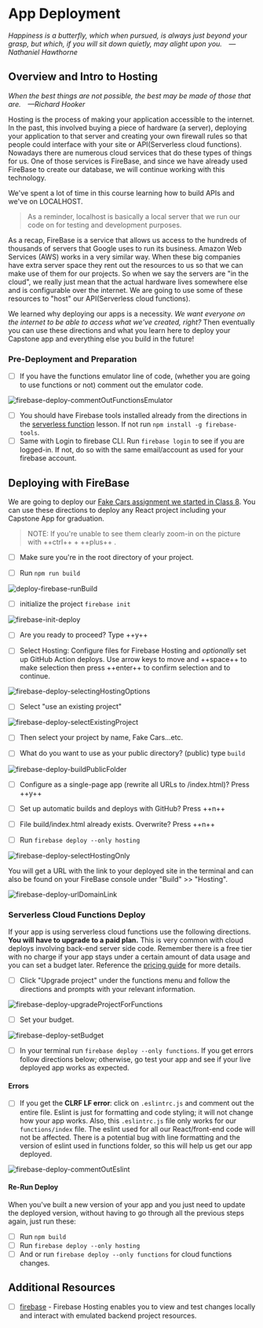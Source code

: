 # App Deployment

*Happiness is a butterfly, which when pursued, is always just beyond your grasp, but which, if you will sit down quietly, may alight upon you. —Nathaniel Hawthorne*

## Overview and Intro to Hosting

*When the best things are not possible, the best may be made of those that are. —Richard Hooker*

Hosting is the process of making your application accessible to the internet. In the past, this involved buying a piece of hardware (a server), deploying your application to that server and creating your own firewall rules so that people could interface with your site or API(Serverless cloud functions). Nowadays there are numerous cloud services that do these types of things for us. One of those services is FireBase, and since we have already used FireBase to create our database, we will continue working with this technology.

We've spent a lot of time in this course learning how to build APIs and we've on LOCALHOST.

  > As a reminder, localhost is basically a local server that we run our code on for testing and development purposes.

As a recap, FireBase is a service that allows us access to the hundreds of thousands of servers that Google uses to run its business. Amazon Web Services (AWS) works in a very similar way. When these big companies have extra server space they rent out the resources to us so that we can make use of them for our projects. So when we say the servers are "in the cloud", we really just mean that the actual hardware lives somewhere else and is configurable over the internet. We are going to use some of these resources to "host" our API(Serverless cloud functions).

We learned why deploying our apps is a necessity. *We want everyone on the internet to be able to access what we've created, right?* Then eventually you can use these directions and what you learn here to deploy your Capstone app and everything else you build in the future!


### Pre-Deployment and Preparation

- [ ] If you have the functions emulator line of code, (whether you are going to use functions or not) comment out the emulator code.

![firebase-deploy-commentOutFunctionsEmulator](./../images/firebase-deploy-commentOutFunctionsEmulator.png)

- [ ] You should have Firebase tools installed already from the directions in the [serverless function](./../module-3/serverless.md) lesson. If not run `npm install -g firebase-tools`.
- [ ] Same with Login to firebase CLI. Run `firebase login` to see if you are logged-in. If not, do so with the same email/account as used for your firebase account.

## Deploying with FireBase

We are going to deploy our [Fake Cars assignment we started in Class 8](../module-2/class-8.md). You can use these directions to deploy any React project including your Capstone App for graduation. 

> NOTE: If you're unable to see them clearly zoom-in on the picture with ++ctrl++ + ++plus++ .

- [ ] Make sure you're in the root directory of your project.

- [ ] Run `npm run build`

![deploy-firebase-runBuild](./../images/deploy-firebase-runBuild.png)

- [ ] initialize the project `firebase init`

![firebase-init-deploy](./../images/firebase-init-deploy.png)

- [ ] Are you ready to proceed? Type ++y++ 

- [ ] Select Hosting: Configure files for Firebase Hosting and *optionally* set up GitHub Action deploys. Use arrow keys to move and  ++space++ to make selection then press ++enter++ to confirm selection and to continue.

![firebase-deploy-selectingHostingOptions](./../images/firebase-deploy-selectingHostingOptions.png)

- [ ] Select "use an existing project"

![firebase-deploy-selectExistingProject](./../images/firebase-deploy-selectExistingProject.png)

- [ ] Then select your project by name, Fake Cars...etc.

- [ ] What do you want to use as your public directory? (public) type  `build`

![firebase-deploy-buildPublicFolder](./../images/firebase-deploy-buildPublicFolder.png)

- [ ] Configure as a single-page app (rewrite all URLs to /index.html)? Press ++y++

- [ ] Set up automatic builds and deploys with GitHub? Press ++n++

- [ ] File build/index.html already exists. Overwrite? Press ++n++

- [ ] Run `firebase deploy --only hosting`

![firebase-deploy-selectHostingOnly](./../images/firebase-deploy-selectHostingOnly.png)

You will get a URL with the link to your deployed site in the terminal and can also be found on your FireBase console under "Build" >> "Hosting".

![firebase-deploy-urlDomainLink](./../images/firebase-deploy-urlDomainLink.png)

### Serverless Cloud Functions Deploy

If your app is using serverless cloud functions use the following directions. **You will have to upgrade to a paid plan.** This is very common with cloud deploys involving back-end server side code. Remember there is a free tier with no charge if your app stays under a certain amount of data usage and you can set a budget later. Reference the [pricing guide](https://firebase.google.com/pricing) for more details.

 - [ ] Click "Upgrade project" under the functions menu and follow the directions and prompts with your relevant information.

 ![firebase-deploy-upgradeProjectForFunctions](./../images/firebase-deploy-upgradeProjectForFunctions.png)

 - [ ] Set your budget.

 ![firebase-deploy-setBudget](./../images/firebase-deploy-setBudget.png)

- [ ] In your terminal run `firebase deploy --only functions`. If you get errors follow directions below; otherwise, go test your app and see if your live deployed app works as expected.

#### Errors

- [ ] If you get the **CLRF LF error**: click on `.eslintrc.js` and comment out the entire file. Eslint is just for formatting and code styling; it will not change how your app works. Also, this `.eslintrc.js` file only works for our `functions/index` file. The eslint used for all our React/front-end code will not be affected. There is a potential bug with line formatting and the version of eslint used in functions folder, so this will help us get our app deployed. 

![firebase-deploy-commentOutEslint](./../images/firebase-deploy-commentOutEslint.png)

#### Re-Run Deploy

When you've built a new version of your app and you just need to update the deployed version, without having to go through all the previous steps again, just run these:

- [ ] Run `npm build`
- [ ] Run  `firebase deploy --only hosting`
- [ ] And or run `firebase deploy --only functions` for cloud functions changes. 

## Additional Resources

- [ ] [firebase](https://firebase.google.com/docs/hosting/test-preview-deploy) - Firebase Hosting enables you to view and test changes locally and interact with emulated backend project resources.
